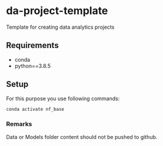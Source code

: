 # da-project-template
Template for creating data analytics projects 


## Requirements

* conda
* python==3.8.5
## Setup

For this purpose you use following commands:

```bash
conda activate nf_base

```

### Remarks
Data or Models folder content should not be pushed to github.
